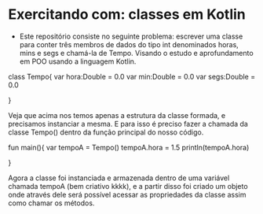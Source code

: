 # Exercitando com: classes em Kotlin

- Este repositório consiste no seguinte problema: escrever uma classe para conter três membros de dados do tipo int denominados horas, mins e segs e chamá-la de Tempo. Visando o estudo e aprofundamento em POO usando a linguagem Kotlin.



class Tempo{
  var hora:Double = 0.0
  var min:Double = 0.0
  var segs:Double = 0.0

}

Veja que acima nos temos apenas a estrutura da classe formada, e precisamos instanciar a mesma. E para isso é preciso fazer a chamada da classe Tempo() dentro da função principal do nosso código.

fun main(){
  var tempoA = Tempo()
  tempoA.hora = 1.5
  println(tempoA.hora)


}

Agora a classe foi instanciada e armazenada dentro de uma variável chamada tempoA (bem criativo kkkk), e a partir disso foi criado um objeto onde através dele será possível acessar as propriedades da classe assim como chamar os métodos.
